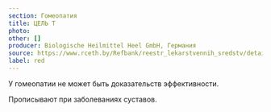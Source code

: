 ```yaml
---
section: Гомеопатия
title: ЦЕЛЬ Т
photo:
other: []
producer: Biologische Heilmittel Heel GmbH, Германия
source: https://www.rceth.by/Refbank/reestr_lekarstvennih_sredstv/details/1789_96_01_07_12_16_17
label: red
---
```


У гомеопатии не может быть доказательств эффективности.

Прописывают при заболеваниях суставов.
